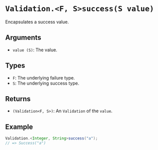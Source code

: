 # `Validation.<F, S>success(S value)`

Encapsulates a success value.

## Arguments

* `value (S)`: The value.

## Types

* `F`: The underlying failure type.
* `S`: The underlying success type.

## Returns

* `(Validation<F, S>)`: An `Validation` of the `value`.

## Example

```java
Validation.<Integer, String>success("a");
// => Success("a")
```
